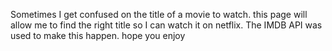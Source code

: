 Sometimes I get confused on the title of a movie to watch.
this page will allow me to find the right title so I can watch it on netflix.
The IMDB API was used to make this happen.
hope you enjoy
